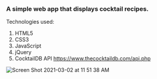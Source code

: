 <h3>A simple web app that displays cocktail recipes.</h3>

Technologies used:

1. HTML5
2. CSS3
3. JavaScript
4. jQuery
5. CocktailDB API https://www.thecocktaildb.com/api.php

![Screen Shot 2021-03-02 at 11 51 38 AM](https://user-images.githubusercontent.com/20482109/109687665-76c32500-7b51-11eb-91c8-23ba5727529f.png)

